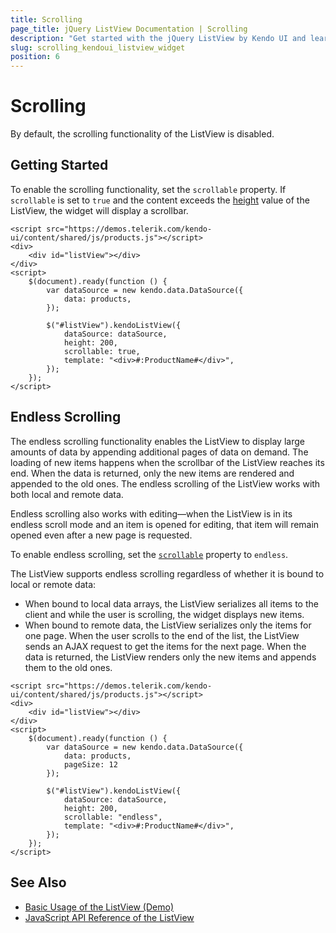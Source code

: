 ```yaml
---
title: Scrolling
page_title: jQuery ListView Documentation | Scrolling
description: "Get started with the jQuery ListView by Kendo UI and learn how to enable its scrolling functionality."
slug: scrolling_kendoui_listview_widget
position: 6
---
```


# Scrolling

By default, the scrolling functionality of the ListView is disabled.

## Getting Started

To enable the scrolling functionality, set the `scrollable` property. If `scrollable` is set to `true` and the content exceeds the [height](/api/javascript/ui/listview/configuration/height) value of the ListView, the widget will display a scrollbar.

```dojo
<script src="https://demos.telerik.com/kendo-ui/content/shared/js/products.js"></script>
<div>
    <div id="listView"></div>
</div>
<script>
    $(document).ready(function () {
        var dataSource = new kendo.data.DataSource({
            data: products,
        });

        $("#listView").kendoListView({
            dataSource: dataSource,
            height: 200,
            scrollable: true,
            template: "<div>#:ProductName#</div>",
        });
    });
</script>
```

## Endless Scrolling

The endless scrolling functionality enables the ListView to display large amounts of data by appending additional pages of data on demand. The loading of new items happens when the scrollbar of the ListView reaches its end. When the data is returned, only the new items are rendered and appended to the old ones. The endless scrolling of the ListView works with both local and remote data.

Endless scrolling also works with editing&mdash;when the ListView is in its endless scroll mode and an item is opened for editing, that item will remain opened even after a new page is requested.

To enable endless scrolling, set the [`scrollable`](/api/javascript/ui/listview/configuration/scrollable) property to `endless`.

The ListView supports endless scrolling regardless of whether it is bound to local or remote data:
* When bound to local data arrays, the ListView serializes all items to the client and while the user is scrolling, the widget displays new items.
* When bound to remote data, the ListView serializes only the items for one page. When the user scrolls to the end of the list, the ListView sends an AJAX request to get the items for the next page. When the data is returned, the ListView renders only the new items and appends them to the old ones.

```dojo
<script src="https://demos.telerik.com/kendo-ui/content/shared/js/products.js"></script>
<div>
    <div id="listView"></div>
</div>
<script>
    $(document).ready(function () {
        var dataSource = new kendo.data.DataSource({
            data: products,
          	pageSize: 12
        });

        $("#listView").kendoListView({
            dataSource: dataSource,
            height: 200,
            scrollable: "endless",
            template: "<div>#:ProductName#</div>",
        });
    });
</script>
```

## See Also

* [Basic Usage of the ListView (Demo)](https://demos.telerik.com/kendo-ui/listview/index)
* [JavaScript API Reference of the ListView](/api/javascript/ui/listview)
